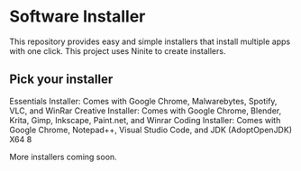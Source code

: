 # Software Installer

This repository provides easy and simple installers that install multiple apps with one click.
This project uses Ninite to create installers.

## Pick your installer
Essentials Installer: Comes with Google Chrome, Malwarebytes, Spotify, VLC, and WinRar
Creative Installer: Comes with Google Chrome, Blender, Krita, Gimp, Inkscape, Paint.net, and Winrar
Coding Installer: Comes with Google Chrome, Notepad++, Visual Studio Code, and JDK (AdoptOpenJDK) X64 8

More installers coming soon.
